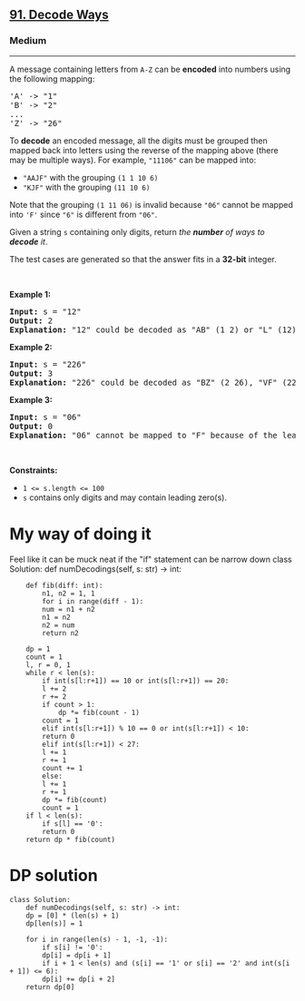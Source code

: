 <h2><a href="https://leetcode.com/problems/decode-ways/">91. Decode Ways</a></h2><h3>Medium</h3><hr><div><p>A message containing letters from <code>A-Z</code> can be <strong>encoded</strong> into numbers using the following mapping:</p>

<pre>'A' -&gt; "1"
'B' -&gt; "2"
...
'Z' -&gt; "26"
</pre>

<p>To <strong>decode</strong> an encoded message, all the digits must be grouped then mapped back into letters using the reverse of the mapping above (there may be multiple ways). For example, <code>"11106"</code> can be mapped into:</p>

<ul>
	<li><code>"AAJF"</code> with the grouping <code>(1 1 10 6)</code></li>
	<li><code>"KJF"</code> with the grouping <code>(11 10 6)</code></li>
</ul>

<p>Note that the grouping <code>(1 11 06)</code> is invalid because <code>"06"</code> cannot be mapped into <code>'F'</code> since <code>"6"</code> is different from <code>"06"</code>.</p>

<p>Given a string <code>s</code> containing only digits, return <em>the <strong>number</strong> of ways to <strong>decode</strong> it</em>.</p>

<p>The test cases are generated so that the answer fits in a <strong>32-bit</strong> integer.</p>

<p>&nbsp;</p>
<p><strong>Example 1:</strong></p>

<pre><strong>Input:</strong> s = "12"
<strong>Output:</strong> 2
<strong>Explanation:</strong> "12" could be decoded as "AB" (1 2) or "L" (12).
</pre>

<p><strong>Example 2:</strong></p>

<pre><strong>Input:</strong> s = "226"
<strong>Output:</strong> 3
<strong>Explanation:</strong> "226" could be decoded as "BZ" (2 26), "VF" (22 6), or "BBF" (2 2 6).
</pre>

<p><strong>Example 3:</strong></p>

<pre><strong>Input:</strong> s = "06"
<strong>Output:</strong> 0
<strong>Explanation:</strong> "06" cannot be mapped to "F" because of the leading zero ("6" is different from "06").
</pre>

<p>&nbsp;</p>
<p><strong>Constraints:</strong></p>

<ul>
	<li><code>1 &lt;= s.length &lt;= 100</code></li>
	<li><code>s</code> contains only digits and may contain leading zero(s).</li>
</ul>
</div>


# My way of doing it
Feel like it can be muck neat if the "if" statement can be narrow down 
	class Solution:
	    def numDecodings(self, s: str) -> int:

		def fib(diff: int):
		    n1, n2 = 1, 1
		    for i in range(diff - 1):
			num = n1 + n2
			n1 = n2
			n2 = num
		    return n2

		dp = 1
		count = 1
		l, r = 0, 1
		while r < len(s):
		    if int(s[l:r+1]) == 10 or int(s[l:r+1]) == 20:
			l += 2
			r += 2
			if count > 1:
			    dp *= fib(count - 1)
			count = 1
		    elif int(s[l:r+1]) % 10 == 0 or int(s[l:r+1]) < 10:
			return 0
		    elif int(s[l:r+1]) < 27:
			l += 1
			r += 1
			count += 1
		    else:
			l += 1
			r += 1
			dp *= fib(count)
			count = 1
		if l < len(s):
		    if s[l] == '0':
			return 0
		return dp * fib(count)

# DP solution 
	class Solution: 
	    def numDecodings(self, s: str) -> int:
		dp = [0] * (len(s) + 1)
		dp[len(s)] = 1

		for i in range(len(s) - 1, -1, -1):
		    if s[i] != '0':
			dp[i] = dp[i + 1]
		    if i + 1 < len(s) and (s[i] == '1' or s[i] == '2' and int(s[i + 1]) <= 6):
			dp[i] += dp[i + 2]       
		return dp[0]

